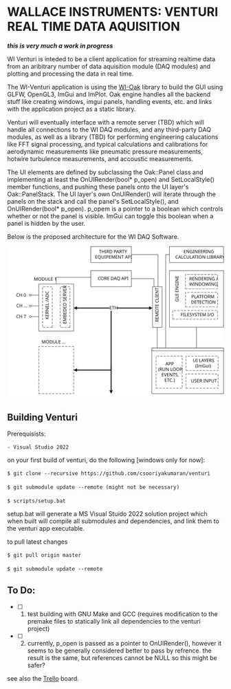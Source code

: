 # WALLACE INSTRUMENTS: VENTURI REAL TIME DATA AQUISITION


***this is very much a work in progress***

WI Venturi is inteded to be a client application for streaming realtime data from an aribitrary number of data aquisition module (DAQ modules) and plotting and processing the data in real time. 

The WI-Venturi application is using the [WI-Oak](https://github.com/csooriyakumaran/oak) library to build the GUI using GLFW, OpenGL3, ImGui and ImPlot. Oak engine handles all the backend stuff like creating windows, imgui panels, handling events, etc. and links with the application project as a static library. 

Venturi will eventually interface with a remote server (TBD) which will handle all connections to the WI DAQ modules, and any third-party DAQ modules, as well as a library (TBD) for performing engineering calucations like FFT signal processing, and typical calculations and calibrations for aerodynamic measurements like pneumatic pressure measurements, hotwire turbulence measurements, and accoustic measurements.  

The UI elements are defined by subclassing the Oak::Panel class and implementing at least the OnUIRender(bool* p_open) and SetLocalStyle() member functions, and pushing these panels onto the UI layer's Oak::PanelStack. The UI layer's own OnUIRender() will iterate through the panels on the stack and call the panel's SetLocalStyle(), and OnUIRender(bool* p_open). p_opem is a pointer to a boolean which controls whether or not the panel is visible. ImGui can toggle this boolean when a panel is hidden by the user. 

Below is the proposed architecture for the WI DAQ Software. 

![](venturi/assets/DAQ-Architecture.svg "daq software architecture")

Building Venturi
---
Prerequisists:

    - Visual Studio 2022


on your first build of venturi, do the following [windows only for now]:

    $ git clone --recursive https://github.com/csooriyakumaran/venturi

    $ git submodule update --remote (might not be necessary)

    $ scripts/setup.bat

setup.bat will generate a MS Visual Stuido 2022 solution project which when built will compile all submodules and dependencies, and link them to the venturi app executable. 

to pull latest changes

    $ git pull origin master

    $ git submodule update --remote

To Do:
---
- [ ] 1. test building with GNU Make and GCC (requires modification to the premake files to statically link all dependencies to the venturi project)
- [ ] 2. currently, p_open is passed as a pointer to OnUIRender(), however it seems to be generally considered better to pass by refrence. the result is the same, but references cannot be NULL so this might be safer?


see also the [Trello](https://trello.com/b/Z9r0WtYm/russel-application-sw) board.